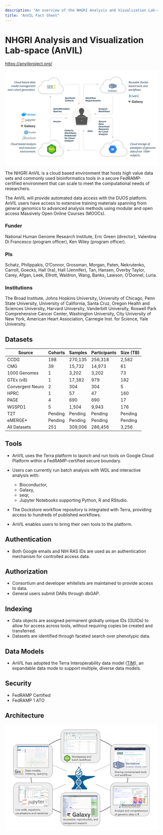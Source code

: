 ```yaml
---
description: "An overview of the NHGRI Analysis and Visualization Lab-space (AnVIL)."
title: "AnVIL Fact Sheet"
---
```


# NHGRI Analysis and Visualization Lab-space (AnVIL)
<https://anvilproject.org/>

<socials>
<social-twitter-handle handle="useAnVIL" showbird="true"></social-twitter-handle>
<social-youtube url="https://www.youtube.com/channel/UCBbHCj7kUogAMFyBAzzzfUw"></social-youtube>
</socials>

![CRDC Architecture](./_images/anvil-user-perspective.png)

The NHGRI AnVIL is a cloud based environment that hosts high value data sets and commonly used bioinformatics tools in a secure FedRAMP-certified environment that can scale to meet the computational needs of researchers.

The AnVIL will provide automated data access with the DUOS platform. AnVIL users have access to extensive training materials spanning from general genomics to advanced analysis methods using modular and open access Massively Open Online Courses (MOOCs).

### Funder
National Human Genome Research Institute, Eric Green (director), Valentina Di Francesco (program officer), Ken Wiley (program officer).

### PIs
Schatz, Philippakis, O’Connor, Grossman, Morgan, Paten, Nekrutenko, Carroll, Goecks, Hall (Ira), Hall (Jennifer), Tan, Hansen, Overby Taylor, Carey, Afgan, Leek, Ellrott, Waldron, Wang, Banks, Lawson, O’Donnel, Luria.

### Institutions
The Broad Institute, Johns Hopkins University, University of Chicago, Penn State University, University of California, Santa Cruz, Oregon Health and Sciences University, Harvard University, Vanderbilt University, Roswell Park Comprehensive Cancer Center, Washington University, City University of New York, American Heart Association, Carnegie Inst. for Science, Yale University.

## Datasets

Source | Cohorts | Samples | Participants | Size (TB)
-- | -- | -- | -- | --
CCDG | 198 | 270,135 |256,318 | 2,582
CMG | 39 | 15,732 | 14,973 | 61
1000 Genomes | 1 | 3,202 |3,202 | 73
GTEx (v8) | 1  | 17,382 | 979 | 182 
Convergent Neuro | 2 | 304 | 304 | 5
HPRC | 1 | 57 | 47 | 160
PAGE | 4 | 690 | 690 | 17
WGSPD1 | 5 | 1,504 | 9,943 | 176
T2T | Pending | Pending | Pending |Pending
eMERGE* | Pending | Pending | Pending | Pending
All Datasets | 251 | 309,006 | 286,456 | 3,256

## Tools

- AnVIL uses the Terra platform to launch and run tools on Google Cloud Platform within a FedRAMP-certified secure boundary.
- Users can currently run batch analysis with WDL and interactive analysis with:
     - Bioconductor,
     - Galaxy, 
     - seqr,
     - Jupyter Notebooks supporting Python, R and RStudio.

- The Dockstore workflow repository is integrated with Terra, providing access to hundreds of published workflows.

- AnVIL enables users to bring their own tools to the platform.

## Authentication

- Both Google emails and NIH RAS IDs are used as an authentication mechanism for controlled access data.

## Authorization

- Consortium and developer whitelists are maintained to provide access to data.
- General users submit DARs through dbGAP.

## Indexing

- Data objects are assigned permanent globally unique IDs (GUIDs) to allow for access across tools, without requiring copies be created and transferred.
- Datasets are identified through faceted search over phenotypic data.

## Data Models

- AnVIL has adopted the Terra Interoperability data model ([TIM](https://datamodel.terra.bio/)), an expandable data mode to support multiple, diverse data models.

## Security
* FedRAMP Certified
* FedRAMP 1 ATO

## Architecture 

![AnVIL Architecture](./_images/anvil-arch.png)




